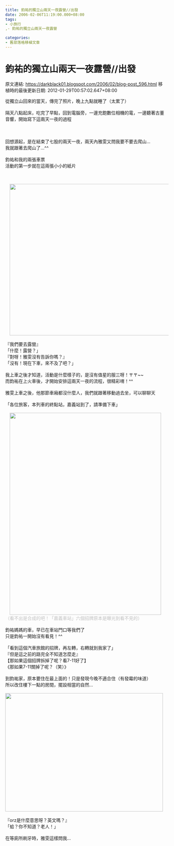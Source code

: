 ```yaml
---
title: 鈞祐的獨立山兩天一夜露營//出發
date: 2006-02-06T11:19:00.000+08:00
tags: 
- 小旅行
,- 鈞祐的獨立山兩天一夜露營

categories:
- 舊部落格移植文章
---
```


# 鈞祐的獨立山兩天一夜露營//出發

原文連結: https://darkblack01.blogspot.com/2006/02/blog-post_596.html
移植時的最後更新日期: 2012-01-29T00:57:02.647+08:00

從獨立山回來的當天，傳完了照片，晚上九點就睡了（太累了）<br /><br />隔天八點起床，吃完了早點，回到電腦旁，一邊充飽數位相機的電，一邊聽著古董音響，開始寫下這兩天一夜的過程<br /><br /><a name='more'></a><br /><br />回想源起，是在結束了七股的兩天一夜，兩天內雅雯又問我要不要去爬山...<br />我就跟著去爬山了...^^<br /><br />鈞祐和我的兩張車票<br />活動的第一步就在這兩張小小的紙片<br /><br /><br /><div class="separator" style="clear: both; text-align: center;"><a href="http://3.bp.blogspot.com/-aKEcj-kLXug/TyK17AyzYJI/AAAAAAAAB1M/mzYbE_zNtgM/s1600/DSCN1220.JPG" imageanchor="1" style="margin-left: 1em; margin-right: 1em;"><img border="0" height="480" src="http://3.bp.blogspot.com/-aKEcj-kLXug/TyK17AyzYJI/AAAAAAAAB1M/mzYbE_zNtgM/s640/DSCN1220.JPG" width="640" /></a></div><br />『我們要去露營』<br />「什麼！露營？」<br />『對呀！雅雯沒有告訴你嗎？』<br />「沒有！現在下車，來不及了吧？」<br /><br />我上車之後才知道，活動是什麼樣子的，是沒有值星的服三呀！〒〒~~<br />而鈞祐在上火車後，才開始安排這兩天一夜的流程，很精彩唷！^^<br /><br />雅雯上車之後，他那節車廂都沒什麼人，我們就跟著移動過去坐，可以聊聊天<br /><br />「各位旅客，本列車的終點站，嘉義站到了，請準備下車」<br /><br /><div class="separator" style="clear: both; text-align: center;"><a href="http://4.bp.blogspot.com/-p8fG8NSGZgI/TyK272VRliI/AAAAAAAAB1U/7KCySEMkOk4/s1600/DSCN1222.JPG" imageanchor="1" style="margin-left: 1em; margin-right: 1em;"><img border="0" height="640" src="http://4.bp.blogspot.com/-p8fG8NSGZgI/TyK272VRliI/AAAAAAAAB1U/7KCySEMkOk4/s640/DSCN1222.JPG" width="480" /></a></div><span style="color: silver;">（看不出是合成的吧！「嘉義車站」六個招牌原本是曝光到看不見的）</span><br /><br />鈞祐媽媽的車，早已在車站門口等我們了<br />只是鈞祐一開始沒有看見！^^<br /><br />「看到這個汽車旅館的招牌，再左轉，右轉就到我家了」<br />『但是這之前的路完全不知道怎麼走』<br />【那如果這個招牌拆掉了呢？看7-11好了】<br />《那如果7-11關掉了呢？（笑）》<br /><br />到鈞祐家，原本要住在最上面的！只是發現今晚不適合住（有發霉的味道）<br />所以改住樓下一點的房間，擺設相當的自然...<br /><br /><img alt="" height="375" src="http://pic49.pic.wretch.cc/photos/38/b/betty1300/9/1139130422.jpg" width="500" /><br /><br />『orz是什麼意思呀？英文嗎？』<br />「蛤？你不知道？老人！」<br /><br />在等廁所刷牙時，雅雯這樣問我...

